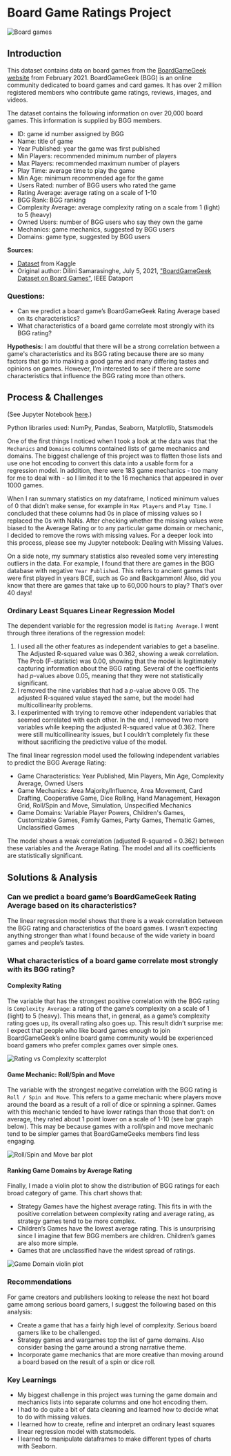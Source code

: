 # Board Game Ratings Project

![Board games](board_games.jpg)

## Introduction

This dataset contains data on board games from the [BoardGameGeek website](https://boardgamegeek.com/) from February 2021. BoardGameGeek (BGG) is an online community dedicated to board games and card games. It has over 2 million registered members who contribute game ratings, reviews, images, and videos.

The dataset contains the following information on over 20,000 board games. This information is supplied by BGG members.
- ID: game id number assigned by BGG
- Name: title of game
- Year Published: year the game was first published
- Min Players: recommended minimum number of players
- Max Players: recommended maximum number of players
- Play Time: average time to play the game
- Min Age: minimum recommended age for the game
- Users Rated: number of BGG users who rated the game
- Rating Average: average rating on a scale of 1-10
- BGG Rank: BGG ranking
- Complexity Average: average complexity rating on a scale from 1 (light) to 5 (heavy)
- Owned Users: number of BGG users who say they own the game
- Mechanics: game mechanics, suggested by BGG users
- Domains: game type, suggested by BGG users

**Sources:**

- [Dataset](https://www.kaggle.com/andrewmvd/board-games) from Kaggle 
- Original author: Dilini Samarasinghe, July 5, 2021, ["BoardGameGeek Dataset on Board Games"](https://ieee-dataport.org/open-access/boardgamegeek-dataset-board-games), IEEE Dataport

### Questions:
- Can we predict a board game’s BoardGameGeek Rating Average based on its characteristics?
- What characteristics of a board game correlate most strongly with its BGG rating?

**Hypothesis:** I am doubtful that there will be a strong correlation between a game's characteristics and its BGG rating because there are so many factors that go into making a good game and many differing tastes and opinions on games. However, I’m interested to see if there are some characteristics that influence the BGG rating more than others.

## Process & Challenges
(See Jupyter Notebook [here](https://github.com/lorimcco/Board-Game-Project/blob/main/BoardGameProject.ipynb).)

Python libraries used: NumPy, Pandas, Seaborn, Matplotlib, Statsmodels

One of the first things I noticed when I took a look at the data was that the `Mechanics` and `Domains` columns contained lists of game mechanics and domains. The biggest challenge of this project was to flatten those lists and use one hot encoding to convert this data into a usable form for a regression model. In addition, there were 183 game mechanics - too many for me to deal with - so I limited it to the 16 mechanics that appeared in over 1000 games.

When I ran summary statistics on my dataframe, I noticed minimum values of 0 that didn’t make sense, for example in `Max Players` and `Play Time`. I concluded that these columns had 0s in place of missing values so I replaced the 0s with NaNs. After checking whether the missing values were biased to the Average Rating or to any particular game domain or mechanic, I decided to remove the rows with missing values. For a deeper look into this process, please see my Jupyter notebook: Dealing with Missing Values.

On a side note, my summary statistics also revealed some very interesting outliers in the data. For example, I found that there are games in the BGG database with negative `Year Published`. This refers to ancient games that were first played in years BCE, such as Go and Backgammon! Also, did you know that there are games that take up to 60,000 hours to play? That’s over 40 days!

### Ordinary Least Squares Linear Regression Model

The dependent variable for the regression model is `Rating Average`. I went through three iterations of the regression model:
1.  I used all the other features as independent variables to get a baseline. The Adjusted R-squared value was 0.362, showing a weak correlation. The Prob (F-statistic) was 0.00, showing that the model is legitimately capturing information about the BGG rating. Several of the coefficients had *p*-values above 0.05, meaning that they were not statistically significant.
2.  I removed the nine variables that had a *p*-value above 0.05. The adjusted R-squared value stayed the same, but the model had multicollinearity problems.
3.  I experimented with trying to remove other independent variables that seemed correlated with each other. In the end, I removed two more variables while keeping the adjusted R-squared value at 0.362. There were still multicollinearity issues, but I couldn’t completely fix these without sacrificing the predictive value of the model.

The final linear regression model used the following independent variables to predict the BGG Average Rating: 
- Game Characteristics: Year Published, Min Players, Min Age, Complexity Average, Owned Users
- Game  Mechanics: Area Majority/Influence, Area Movement, Card Drafting, Cooperative Game, Dice Rolling, Hand Management, Hexagon Grid, Roll/Spin and Move, Simulation, Unspecified Mechanics
- Game Domains: Variable Player Powers, Children's Games, Customizable Games, Family Games, Party Games, Thematic Games, Unclassified Games

The model shows a weak correlation (adjusted R-squared = 0.362) between these variables and the Average Rating. The model and all its coefficients are statistically significant.

## Solutions & Analysis

### Can we predict a board game’s BoardGameGeek Rating Average based on its characteristics?

The linear regression model shows that there is a weak correlation between the BGG rating and characteristics of the board games. I wasn’t expecting anything stronger than what I found because of the wide variety in board games and people’s tastes.

### What characteristics of a board game correlate most strongly with its BGG rating?

#### Complexity Rating
The variable that has the strongest positive correlation with the BGG rating is `Complexity Average`: a rating of the game’s complexity on a scale of 1 (light) to 5 (heavy). This means that, in general, as a game’s complexity rating goes up, its overall rating also goes up. This result didn’t surprise me: I expect that people who like board games enough to join BoardGameGeek’s online board game community would be experienced board gamers who prefer complex games over simple ones.

![Rating vs Complexity scatterplot](rating_complexity_scatterplot.png)

#### Game Mechanic: Roll/Spin and Move
The variable with the strongest negative correlation with the BGG rating is `Roll / Spin and Move`. This refers to a game mechanic where players move around the board as a result of a roll of dice or spinning a spinner. Games with this mechanic tended to have lower ratings than those that don’t: on average, they rated about 1 point lower on a scale of 1-10 (see bar graph below). This may be because games with a roll/spin and move mechanic tend to be simpler games that BoardGameGeeks members find less engaging.

![Roll/Spin and Move bar plot](roll_spin_move_barplot.png)

#### Ranking Game Domains by Average Rating
Finally, I made a violin plot to show the distribution of BGG ratings for each broad category of game. This chart shows that:
- Strategy Games have the highest average rating. This fits in with the positive correlation between complexity rating and average rating, as strategy games tend to be more complex.
- Children’s Games have the lowest average rating. This is unsurprising since I imagine that few BGG members are children. Children’s games are also more simple.
- Games that are unclassified have the widest spread of ratings.

![Game Domain violin plot](domain_violinplot.png)

### Recommendations
For game creators and publishers looking to release the next hot board game among serious board gamers, I suggest the following based on this analysis:
- Create a game that has a fairly high level of complexity. Serious board gamers like to be challenged.
- Strategy games and wargames top the list of game domains. Also consider basing the game around a strong narrative theme.
- Incorporate game mechanics that are more creative than moving around a board based on the result of a spin or dice roll.

### Key Learnings
- My biggest challenge in this project was turning the game domain and mechanics lists into separate columns and one hot encoding them.
- I had to do quite a bit of data cleaning and learned how to decide what to do with missing values.
- I learned how to create, refine and interpret an ordinary least squares linear regression model with statsmodels.
- I learned to manipulate dataframes to make different types of charts with Seaborn.
